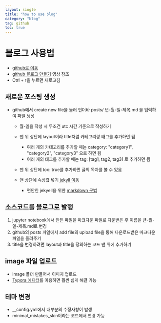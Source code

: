 ```yaml
---
layout: single
title: "how to use blog"
category: "blog"
tag: github
toc: true
---
```




# 블로그 사용법
* [github로 이동](https://github.com/k0ng-min/k0ng-min.github.io)
* [github 블로그 만들기](https://www.youtube.com/watch?v=ACzFIAOsfpM&t=617s) 영상 참조
* Ctrl + r을 누르면 새로고침


## 새로운 포스팅 생성
* github에서 create new file을 눌러 언더바 posts/ 년-월-일-제목.md 을 입력하여 파일 생성
    * 월-일을 작성 시 무조건 utc 시간 기준으로 작성하기

    * 맨 위 상단에 layout이라 title처럼 카테고리랑 태그를 추가하면 됨
        * 여러 개의 카테고리를 추가할 때는 category: "category1", "category2", "category3" 으로 하면 됨
        * 여러 개의 태그를 추가할 때는 tag: [tag1, tag2, tag3] 로 추가하면 됨

    * 맨 위 상단에 toc: true를 추가하면 글의 목차를 볼 수 있음

    * 맨 상단에 속성값 넣기 [jekyll 이동](https://jekyllrb.com/docs/posts/)
        * 편안한 jekyell을 위한 [markdown 문법](https://teddylee777.github.io/jekyll/Jekyll-%EC%82%AC%EC%9A%A9%EC%9D%84-%EC%9C%84%ED%95%9C-markdown-%EB%AC%B8%EB%B2%95)
   
## 소스코드를 블로그로 발행
1. jupyter notebook에서 만든 파일을 마크다운 파일로 다운받은 후 이름을 년-월-일-제목.md로 변경
2. github의 posts 파일에서 add file의 upload file을 통해 다운로드받은 마크다운 파일을 올려주기
3. title을 변경하려면 layout과 title을 정의하는 코드 맨 위에 추가하기

## image 파일 업로드
* image 폴더 만들어서 이미지 업로드
* [Typora 에디터](https://typora.io/)를 이용하면 훨씬 쉽게 해결 가능

## 테마 변경
* __config.yml에서 대부분의 수정사항이 발생
* minimal_mistakes_skin이라는 코드에서 변경 가능

